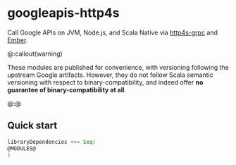 # googleapis-http4s

Call Google APIs on JVM, Node.js, and Scala Native via [http4s-grpc] and [Ember].

@:callout(warning)

These modules are published for convenience, with versioning following the upstream Google artifacts. However, they do not follow Scala semantic versioning with respect to binary-compatibility, and indeed offer **no guarantee of binary-compatibility at all**.

@:@

## Quick start

```scala
libraryDependencies ++= Seq(
@MODULES@
)
```

[http4s-grpc]: https://github.com/davenverse/http4s-grpc
[Ember]: https://http4s.org/v0.23/docs/integrations.html#ember

